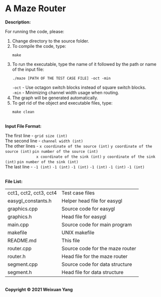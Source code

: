 # A Maze Router
<b>Description:</b><br>

For running the code, please:
1) Change directory to the source folder.
2) To compile the code, type:
    ```
    make
    ```
3) To run the executable, type the name of it followed by the path or name of the input file:
    ```
    ./maze [PATH OF THE TEST CASE FILE] -oct -min
    ```
    `-oct` - Use octagon switch blocks instead of square switch blocks. <br/>
    `-min` - Minimizing channel width usage when routing.
4) The graph will be generated automatically.
5) To get rid of the object and executable files, type:
    ```
    make clean
    ```

<br><b>Input File Format:</b><br>

The first line - `grid size (int)` <br>
The second line - `channel width (int)` <br>
The other lines - `x coordinate of the source (int)` `y coordinate of the source (int)` `pin number of the source (int)` <br>
&emsp;&emsp;&emsp;&emsp;&emsp;&emsp;&emsp;&nbsp;`x coordinate of the sink (int)` `y coordinate of the sink (int)` `pin number of the sink (int)` <br>
The last line - `-1 (int)` `-1 (int)` `-1 (int)` `-1 (int)` `-1 (int)` `-1 (int)`

<br><b>File List:</b><br>

<table border="0">
    <tr>
        <td>cct1, cct2, cct3, cct4</td>
        <td>Test case files</td>
    </tr>
    <tr>
        <td>easygl_constants.h</td>
        <td>Helper head file for easygl</td>
    </tr>
    <tr>
        <td>graphics.cpp</td>
        <td>Source code for easygl</td>
    </tr>
    <tr>
        <td>graphics.h</td>
        <td>Head file for easygl</td>
    </tr>
    <tr>
        <td>main.cpp</td>
        <td>Source code for main program</td>
    </tr>
    <tr>
        <td>makefile</td>
        <td>UNIX makefile</td>
    </tr>
    <tr>
        <td>README.md</td>
        <td>This file</td>
    </tr>
    <tr>
        <td>router.cpp</td>
        <td>Source code for the maze router</td>
    </tr>
    <tr>
        <td>router.h</td>
        <td>Head file for the maze router</td>
    </tr>
    <tr>
        <td>segment.cpp</td>
        <td>Source code for data structure</td>
    </tr>
    <tr>
        <td>segment.h</td>
        <td>Head file for data structure</td>
    </tr>
</table>


<br><b>Copyright © 2021 Weixuan Yang</b>
